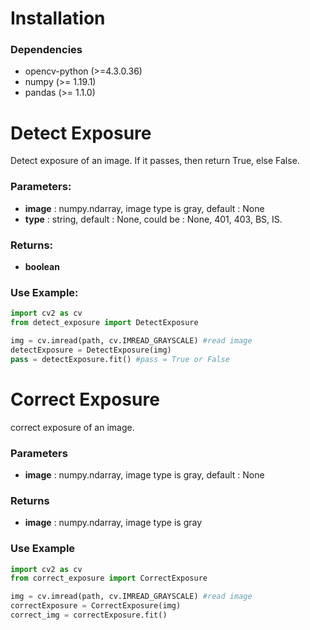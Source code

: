 # Installation
### Dependencies
 - opencv-python (>=4.3.0.36)
 - numpy (>= 1.19.1)
 - pandas (>= 1.1.0)
# Detect Exposure
Detect exposure of an image. If it passes, then return True, else False.

### Parameters:
- __image__ : numpy.ndarray, image type is gray, default : None
- __type__ : string, default : None, could be : None, 401, 403, BS, IS.
### Returns:
- __boolean__

### Use Example:

```python
import cv2 as cv
from detect_exposure import DetectExposure

img = cv.imread(path, cv.IMREAD_GRAYSCALE) #read image
detectExposure = DetectExposure(img)
pass = detectExposure.fit() #pass = True or False
```

# Correct Exposure
correct exposure of an image.

### Parameters
- __image__ : numpy.ndarray, image type is gray, default : None
### Returns
- __image__ : numpy.ndarray, image type is gray

### Use Example

```python
import cv2 as cv
from correct_exposure import CorrectExposure

img = cv.imread(path, cv.IMREAD_GRAYSCALE) #read image
correctExposure = CorrectExposure(img)
correct_img = correctExposure.fit()
```